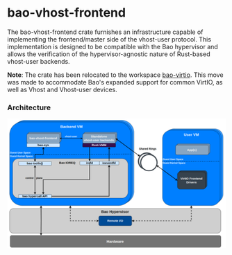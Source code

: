 # bao-vhost-frontend

The bao-vhost-frontend crate furnishes an infrastructure capable of implementing the frontend/master side of the vhost-user protocol. This implementation is designed to be compatible with the Bao hypervisor and allows the verification of the hypervisor-agnostic nature of Rust-based vhost-user backends.

**Note**: The crate has been relocated to the workspace [bao-virtio](https://github.com/joaopeixoto13/bao-virtio). This move was made to accommodate Bao's expanded support for common VirtIO, as well as Vhost and Vhost-user devices.

### Architecture

<p align="center">
    <img src=".images/architecture.png" width="800", title="Architecture">
</p>